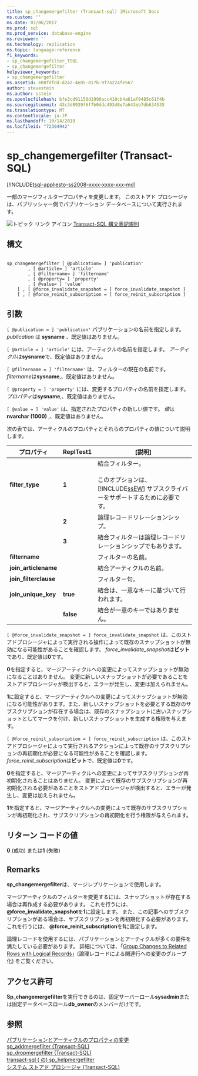 ```yaml
---
title: sp_changemergefilter (Transact-sql) |Microsoft Docs
ms.custom: ''
ms.date: 03/06/2017
ms.prod: sql
ms.prod_service: database-engine
ms.reviewer: ''
ms.technology: replication
ms.topic: language-reference
f1_keywords:
- sp_changemergefilter_TSQL
- sp_changemergefilter
helpviewer_keywords:
- sp_changemergefilter
ms.assetid: e08fdfdd-d242-4e85-817b-9f7a224fe567
author: stevestein
ms.author: sstein
ms.openlocfilehash: bfe3cd91150d1990acc410cb4a61af9485c61f4b
ms.sourcegitcommit: 43c3d8939f6f7b0ddc493d8e7a643eb7db634535
ms.translationtype: MT
ms.contentlocale: ja-JP
ms.lasthandoff: 10/14/2019
ms.locfileid: "72304942"
---
```

# <a name="sp_changemergefilter-transact-sql"></a>sp_changemergefilter (Transact-SQL)
[!INCLUDE[tsql-appliesto-ss2008-xxxx-xxxx-xxx-md](../../includes/tsql-appliesto-ss2008-xxxx-xxxx-xxx-md.md)]

  一部のマージフィルタープロパティを変更します。 このストアド プロシージャは、パブリッシャー側でパブリケーション データベースについて実行されます。  
  
 ![トピック リンク アイコン](../../database-engine/configure-windows/media/topic-link.gif "トピック リンク アイコン") [Transact-SQL 構文表記規則](../../t-sql/language-elements/transact-sql-syntax-conventions-transact-sql.md)  
  
## <a name="syntax"></a>構文  
  
```  
  
sp_changemergefilter [ @publication= ] 'publication'  
        , [ @article= ] 'article'  
        , [ @filtername= ] 'filtername'  
        , [ @property= ] 'property'  
        , [ @value= ] 'value'  
    [ , [ @force_invalidate_snapshot = ] force_invalidate_snapshot ]  
    [ , [ @force_reinit_subscription = ] force_reinit_subscription ]  
```  
  
## <a name="arguments"></a>引数  
`[ @publication = ] 'publication'` パブリケーションの名前を指定します。 *publication* は **sysname** 、既定値はありません。  
  
`[ @article = ] 'article'` には、アーティクルの名前を指定します。 *アーティクル*は**sysname**で、既定値はありません。  
  
`[ @filtername = ] 'filtername'` は、フィルターの現在の名前です。 *filtername*は**sysname**,、既定値はありません。  
  
`[ @property = ] 'property'` には、変更するプロパティの名前を指定します。 *プロパティ*は**sysname**,、既定値はありません。  
  
`[ @value = ] 'value'` は、指定されたプロパティの新しい値です。 *値*は**nvarchar (1000)** ,、既定値はありません。  
  
 次の表では、アーティクルのプロパティとそれらのプロパティの値について説明します。  
  
|プロパティ|ReplTest1|[説明]|  
|--------------|-----------|-----------------|  
|**filter_type**|**1**|結合フィルター。<br /><br /> このオプションは、[!INCLUDE[ssEW](../../includes/ssew-md.md)] サブスクライバーをサポートするために必要です。|  
||**2**|論理レコードリレーションシップ。|  
||**3**|結合フィルターは論理レコードリレーションシップでもあります。|  
|**filtername**||フィルターの名前。|  
|**join_articlename**||結合アーティクルの名前。|  
|**join_filterclause**||フィルター句。|  
|**join_unique_key**|**true**|結合は、一意なキーに基づいて行われます。|  
||**false**|結合が一意のキーではありません。|  
  
`[ @force_invalidate_snapshot = ] force_invalidate_snapshot` は、このストアドプロシージャによって実行される操作によって既存のスナップショットが無効になる可能性があることを確認します。 *force_invalidate_snapshot*は**ビット**であり、既定値は**0**です。  
  
 **0**を指定すると、マージアーティクルへの変更によってスナップショットが無効になることはありません。 変更に新しいスナップショットが必要であることをストアドプロシージャが検出すると、エラーが発生し、変更は加えられません。  
  
 **1**に設定すると、マージアーティクルへの変更によってスナップショットが無効になる可能性があります。また、新しいスナップショットを必要とする既存のサブスクリプションが存在する場合は、既存のスナップショットに古いスナップショットとしてマークを付け、新しいスナップショットを生成する権限を与えます。  
  
`[ @force_reinit_subscription = ] force_reinit_subscription` は、このストアドプロシージャによって実行されるアクションによって既存のサブスクリプションの再初期化が必要になる可能性があることを確認します。 *force_reinit_subscription*は**ビット**で、既定値は**0**です。  
  
 **0**を指定すると、マージアーティクルへの変更によってサブスクリプションが再初期化されることはありません。 変更によって既存のサブスクリプションが再初期化される必要があることをストアドプロシージャが検出すると、エラーが発生し、変更は加えられません。  
  
 **1**を指定すると、マージアーティクルへの変更によって既存のサブスクリプションが再初期化され、サブスクリプションの再初期化を行う権限が与えられます。  
  
## <a name="return-code-values"></a>リターン コードの値  
 **0** (成功) または**1** (失敗)  
  
## <a name="remarks"></a>Remarks  
 **sp_changemergefilter**は、マージレプリケーションで使用します。  
  
 マージアーティクルのフィルターを変更するには、スナップショットが存在する場合は再作成する必要があります。 これを行うには、 **\@force_invalidate_snapshot**を**1**に設定します。 また、この記事へのサブスクリプションがある場合は、サブスクリプションを再初期化する必要があります。 これを行うには、 **\@force_reinit_subscription**を**1**に設定します。  
  
 論理レコードを使用するには、パブリケーションとアーティクルが多くの要件を満たしている必要があります。 詳細については、「[Group Changes to Related Rows with Logical Records](../../relational-databases/replication/merge/group-changes-to-related-rows-with-logical-records.md)」(論理レコードによる関連行への変更のグループ化) をご覧ください。  
  
## <a name="permissions"></a>アクセス許可  
 **Sp_changemergefilter**を実行できるのは、固定サーバーロール**sysadmin**または固定データベースロール**db_owner**のメンバーだけです。  
  
## <a name="see-also"></a>参照  
 [パブリケーションとアーティクルのプロパティの変更](../../relational-databases/replication/publish/change-publication-and-article-properties.md)   
 [sp_addmergefilter (Transact-SQL)](../../relational-databases/system-stored-procedures/sp-addmergefilter-transact-sql.md)   
 [sp_dropmergefilter (Transact-SQL)](../../relational-databases/system-stored-procedures/sp-dropmergefilter-transact-sql.md)   
 [transact-sql &#40;  の&#41; sp_helpmergefilter](../../relational-databases/system-stored-procedures/sp-helpmergefilter-transact-sql.md)  
 [システム ストアド プロシージャ &#40;Transact-SQL&#41;](../../relational-databases/system-stored-procedures/system-stored-procedures-transact-sql.md)  
  
  
